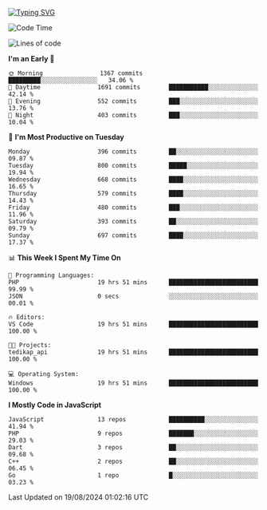 [![Typing SVG](https://readme-typing-svg.demolab.com?font=Fira+Code&pause=1000&color=F7F7F7&random=false&width=435&lines=Hi+%F0%9F%91%8B%2C+I'm+Rafiu+Sidqi;Junior+Backend+Developer)](https://git.io/typing-svg)
<!--START_SECTION:waka-->
![Code Time](http://img.shields.io/badge/Code%20Time-342%20hrs%2020%20mins-blue)

![Lines of code](https://img.shields.io/badge/From%20Hello%20World%20I%27ve%20Written-1.5%20million%20lines%20of%20code-blue)

**I'm an Early 🐤** 

```text
🌞 Morning                1367 commits        █████████░░░░░░░░░░░░░░░░   34.06 % 
🌆 Daytime                1691 commits        ███████████░░░░░░░░░░░░░░   42.14 % 
🌃 Evening                552 commits         ███░░░░░░░░░░░░░░░░░░░░░░   13.76 % 
🌙 Night                  403 commits         ███░░░░░░░░░░░░░░░░░░░░░░   10.04 % 
```
📅 **I'm Most Productive on Tuesday** 

```text
Monday                   396 commits         ██░░░░░░░░░░░░░░░░░░░░░░░   09.87 % 
Tuesday                  800 commits         █████░░░░░░░░░░░░░░░░░░░░   19.94 % 
Wednesday                668 commits         ████░░░░░░░░░░░░░░░░░░░░░   16.65 % 
Thursday                 579 commits         ████░░░░░░░░░░░░░░░░░░░░░   14.43 % 
Friday                   480 commits         ███░░░░░░░░░░░░░░░░░░░░░░   11.96 % 
Saturday                 393 commits         ██░░░░░░░░░░░░░░░░░░░░░░░   09.79 % 
Sunday                   697 commits         ████░░░░░░░░░░░░░░░░░░░░░   17.37 % 
```


📊 **This Week I Spent My Time On** 

```text
💬 Programming Languages: 
PHP                      19 hrs 51 mins      █████████████████████████   99.99 % 
JSON                     0 secs              ░░░░░░░░░░░░░░░░░░░░░░░░░   00.01 % 

🔥 Editors: 
VS Code                  19 hrs 51 mins      █████████████████████████   100.00 % 

🐱‍💻 Projects: 
tedikap_api              19 hrs 51 mins      █████████████████████████   100.00 % 

💻 Operating System: 
Windows                  19 hrs 51 mins      █████████████████████████   100.00 % 
```

**I Mostly Code in JavaScript** 

```text
JavaScript               13 repos            ██████████░░░░░░░░░░░░░░░   41.94 % 
PHP                      9 repos             ███████░░░░░░░░░░░░░░░░░░   29.03 % 
Dart                     3 repos             ██░░░░░░░░░░░░░░░░░░░░░░░   09.68 % 
C++                      2 repos             ██░░░░░░░░░░░░░░░░░░░░░░░   06.45 % 
Go                       1 repo              █░░░░░░░░░░░░░░░░░░░░░░░░   03.23 % 
```




 Last Updated on 19/08/2024 01:02:16 UTC
<!--END_SECTION:waka-->

